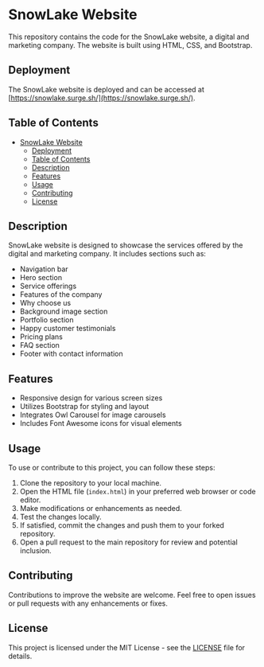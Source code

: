 # SnowLake Website

This repository contains the code for the SnowLake website, a digital and marketing company. The website is built using HTML, CSS, and Bootstrap.

## Deployment

The SnowLake website is deployed and can be accessed at [https://snowlake.surge.sh/](https://snowlake.surge.sh/).

## Table of Contents
- [SnowLake Website](#snowlake-website)
  - [Deployment](#deployment)
  - [Table of Contents](#table-of-contents)
  - [Description](#description)
  - [Features](#features)
  - [Usage](#usage)
  - [Contributing](#contributing)
  - [License](#license)

## Description

SnowLake website is designed to showcase the services offered by the digital and marketing company. It includes sections such as:
- Navigation bar
- Hero section
- Service offerings
- Features of the company
- Why choose us
- Background image section
- Portfolio section
- Happy customer testimonials
- Pricing plans
- FAQ section
- Footer with contact information

## Features

- Responsive design for various screen sizes
- Utilizes Bootstrap for styling and layout
- Integrates Owl Carousel for image carousels
- Includes Font Awesome icons for visual elements

## Usage

To use or contribute to this project, you can follow these steps:
1. Clone the repository to your local machine.
2. Open the HTML file (`index.html`) in your preferred web browser or code editor.
3. Make modifications or enhancements as needed.
4. Test the changes locally.
5. If satisfied, commit the changes and push them to your forked repository.
6. Open a pull request to the main repository for review and potential inclusion.

## Contributing

Contributions to improve the website are welcome. Feel free to open issues or pull requests with any enhancements or fixes.

## License

This project is licensed under the MIT License - see the [LICENSE](LICENSE) file for details.
